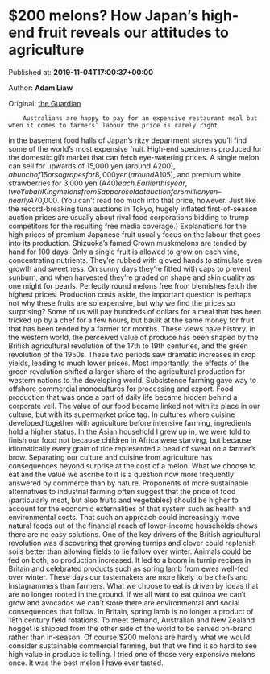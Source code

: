 
# $200 melons? How Japan’s high-end fruit reveals our attitudes to agriculture

Published at: **2019-11-04T17:00:37+00:00**

Author: **Adam Liaw**

Original: [the Guardian](https://www.theguardian.com/food/2019/nov/05/200-melons-how-japans-high-end-fruit-reveals-our-attitudes-to-agriculture)


        Australians are happy to pay for an expensive restaurant meal but when it comes to farmers’ labour the price is rarely right
      
In the basement food halls of Japan’s ritzy department stores you’ll find some of the world’s most expensive fruit. High-end specimens produced for the domestic gift market that can fetch eye-watering prices.
A single melon can sell for upwards of 15,000 yen (around A$200), a bunch of 15 or so grapes for 8,000 yen (around A$105), and premium white strawberries for 3,000 yen (A$40) each.
Earlier this year, two Yubari King melons from Sapporo sold at auction for 5 million yen – nearly A$70,000. (You can’t read too much into that price, however. Just like the record-breaking tuna auctions in Tokyo, hugely inflated first-of-season auction prices are usually about rival food corporations bidding to trump competitors for the resulting free media coverage.)
Explanations for the high prices of premium Japanese fruit usually focus on the labour that goes into its production.
Shizuoka’s famed Crown muskmelons are tended by hand for 100 days. Only a single fruit is allowed to grow on each vine, concentrating nutrients. They’re rubbed with gloved hands to stimulate even growth and sweetness. On sunny days they’re fitted with caps to prevent sunburn, and when harvested they’re graded on shape and skin quality as one might for pearls. Perfectly round melons free from blemishes fetch the highest prices.
Production costs aside, the important question is perhaps not why these fruits are so expensive, but why we find the prices so surprising?
Some of us will pay hundreds of dollars for a meal that has been tricked up by a chef for a few hours, but baulk at the same money for fruit that has been tended by a farmer for months.
These views have history. In the western world, the perceived value of produce has been shaped by the British agricultural revolution of the 17th to 19th centuries, and the green revolution of the 1950s. These two periods saw dramatic increases in crop yields, leading to much lower prices.
Most importantly, the effects of the green revolution shifted a larger share of the agricultural production for western nations to the developing world. Subsistence farming gave way to offshore commercial monocultures for processing and export.
Food production that was once a part of daily life became hidden behind a corporate veil. The value of our food became linked not with its place in our culture, but with its supermarket price tag.
In cultures where cuisine developed together with agriculture before intensive farming, ingredients hold a higher status.
In the Asian household I grew up in, we were told to finish our food not because children in Africa were starving, but because idiomatically every grain of rice represented a bead of sweat on a farmer’s brow.
Separating our culture and cuisine from agriculture has consequences beyond surprise at the cost of a melon. What we choose to eat and the value we ascribe to it is a question now more frequently answered by commerce than by nature.
Proponents of more sustainable alternatives to industrial farming often suggest that the price of food (particularly meat, but also fruits and vegetables) should be higher to account for the economic externalities of that system such as health and environmental costs. That such an approach could increasingly move natural foods out of the financial reach of lower-income households shows there are no easy solutions.
One of the key drivers of the British agricultural revolution was discovering that growing turnips and clover could replenish soils better than allowing fields to lie fallow over winter. Animals could be fed on both, so production increased. It led to a boom in turnip recipes in Britain and celebrated products such as spring lamb from ewes well-fed over winter.
These days our tastemakers are more likely to be chefs and Instagrammers than farmers. What we choose to eat is driven by ideas that are no longer rooted in the ground. If we all want to eat quinoa we can’t grow and avocados we can’t store there are environmental and social consequences that follow.
In Britain, spring lamb is no longer a product of 18th century field rotations. To meet demand, Australian and New Zealand hogget is shipped from the other side of the world to be served on-brand rather than in-season.
Of course $200 melons are hardly what we would consider sustainable commercial farming, but that we find it so hard to see high value in produce is telling.
I tried one of those very expensive melons once. It was the best melon I have ever tasted.
